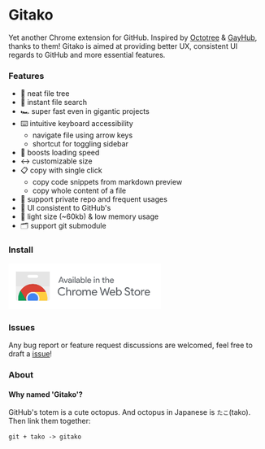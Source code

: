 # Gitako

Yet another Chrome extension for GitHub. Inspired by [Octotree](https://github.com/buunguyen/octotree) & [GayHub](https://github.com/jawil/GayHub), thanks to them! Gitako is aimed at providing better UX, consistent UI regards to GitHub and more essential features.

### Features

- 📂 neat file tree
- 🔎 instant file search
- 🏎 super fast even in gigantic projects
- ⌨️ intuitive keyboard accessibility
  - navigate file using arrow keys
  - shortcut for toggling sidebar
- 🚀 boosts loading speed
- ↔️ customizable size
- 📋 copy with single click
  - copy code snippets from markdown preview
  - copy whole content of a file
- 🤖 support private repo and frequent usages
- 🎨 UI consistent to GitHub's
- 🎈 light size (~60kb) & low memory usage
- 🗂 support git submodule

### Install

<div style="max-width: 300px">

[![Please install from Chrome Web Store](./ChromeWebStoreBadge.svg)](https://chrome.google.com/webstore/detail/gitako-github-file-tree/giljefjcheohhamkjphiebfjnlphnokk)

</div>

### Issues

Any bug report or feature request discussions are welcomed, feel free to draft a [issue](https://github.com/EnixCoda/Gitako/issues/)!

### About

#### Why named 'Gitako'?

GitHub's totem is a cute octopus. And octopus in Japanese is `たこ`(tako).
Then link them together:

    git + tako -> gitako
